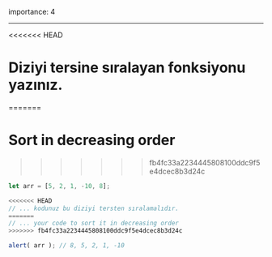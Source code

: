importance: 4

---

<<<<<<< HEAD
# Diziyi tersine sıralayan fonksiyonu yazınız.
=======
# Sort in decreasing order
>>>>>>> fb4fc33a2234445808100ddc9f5e4dcec8b3d24c

```js
let arr = [5, 2, 1, -10, 8];

<<<<<<< HEAD
// ... kodunuz bu diziyi tersten sıralamalıdır.
=======
// ... your code to sort it in decreasing order
>>>>>>> fb4fc33a2234445808100ddc9f5e4dcec8b3d24c

alert( arr ); // 8, 5, 2, 1, -10
```

